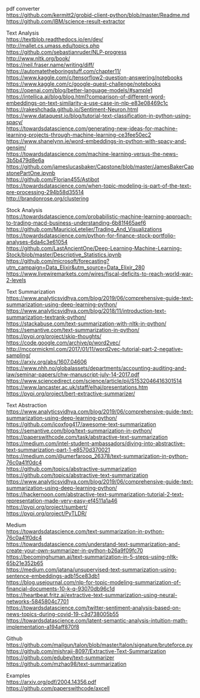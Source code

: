 pdf converter  
https://github.com/kermitt2/grobid-client-python/blob/master/Readme.md  
https://github.com/IBM/science-result-extractor  


Text Analysis  
https://textblob.readthedocs.io/en/dev/  
http://mallet.cs.umass.edu/topics.php  
https://github.com/sebastianruder/NLP-progress  
http://www.nltk.org/book/  
https://neil.fraser.name/writing/diff/  
https://automatetheboringstuff.com/chapter11/  
https://www.kaggle.com/c/tensorflow2-question-answering/notebooks  
https://www.kaggle.com/c/google-quest-challenge/notebooks  
https://openai.com/blog/better-language-models/#sample1  
https://intellica.ai/blog/blog.html?comparison-of-different-word-embeddings-on-text-similarity-a-use-case-in-nlp-e83e08469c1c  
https://rakeshchada.github.io/Sentiment-Neuron.html  
https://www.dataquest.io/blog/tutorial-text-classification-in-python-using-spacy/  
https://towardsdatascience.com/generating-new-ideas-for-machine-learning-projects-through-machine-learning-ce3fee50ec2  
https://www.shanelynn.ie/word-embeddings-in-python-with-spacy-and-gensim/  
https://towardsdatascience.com/machine-learning-versus-the-news-3b5b479d8e6a  
https://github.com/jameslucasbaker/Capstone/blob/master/JamesBakerCapstonePartOne.ipynb  
https://github.com/Florian455/Astibot  
https://towardsdatascience.com/when-topic-modeling-is-part-of-the-text-pre-processing-294b58d35514  
http://brandonrose.org/clustering  

Stock Analysis  
https://towardsdatascience.com/probabilistic-machine-learning-approach-to-trading-macd-business-understanding-6b81f465aef6  
https://github.com/MauricioLetelier/Trading_And_Visualizations  
https://towardsdatascience.com/python-for-finance-stock-portfolio-analyses-6da4c3e61054  
https://github.com/LastAncientOne/Deep-Learning-Machine-Learning-Stock/blob/master/Descriptive_Statistics.ipynb  
https://github.com/microsoft/forecasting?utm_campaign=Data_Elixir&utm_source=Data_Elixir_280  
https://www.livewiremarkets.com/wires/fiscal-deficits-to-reach-world-war-2-levels  

Text Summarization  
https://www.analyticsvidhya.com/blog/2019/06/comprehensive-guide-text-summarization-using-deep-learning-python/  
https://www.analyticsvidhya.com/blog/2018/11/introduction-text-summarization-textrank-python/  
https://stackabuse.com/text-summarization-with-nltk-in-python/  
https://semantive.com/text-summarization-in-python/  
https://pypi.org/project/skip-thoughts/  
https://code.google.com/archive/p/word2vec/  
http://mccormickml.com/2017/01/11/word2vec-tutorial-part-2-negative-sampling/  
https://arxiv.org/abs/1607.04606  
https://www.nhh.no/globalassets/departments/accounting-auditing-and-law/seminar-papers/chw-manuscript-july-14-2017.pdf  
https://www.sciencedirect.com/science/article/pii/S1532046416301514  
https://www.lancaster.ac.uk/staff/elhaj/presentations.htm  
https://pypi.org/project/bert-extractive-summarizer/  


Text Abstraction  
https://www.analyticsvidhya.com/blog/2019/06/comprehensive-guide-text-summarization-using-deep-learning-python/  
https://github.com/icoxfog417/awesome-text-summarization  
https://semantive.com/blog/text-summarization-in-python/  
https://paperswithcode.com/task/abstractive-text-summarization  
https://medium.com/intel-student-ambassadors/diving-into-abstractive-text-summarization-part-1-e8570d370021  
https://medium.com/@umerfarooq_26378/text-summarization-in-python-76c0a41f0dc4  
https://github.com/topics/abstractive-summarization  
https://github.com/topics/abstractive-text-summarization  
https://www.analyticsvidhya.com/blog/2019/06/comprehensive-guide-text-summarization-using-deep-learning-python/  
https://hackernoon.com/abstractive-text-summarization-tutorial-2-text-representation-made-very-easy-ef4511a1a46  
https://pypi.org/project/sumbert/  
https://pypi.org/project/PyTLDR/  


Medium  
https://towardsdatascience.com/text-summarization-in-python-76c0a41f0dc4  
https://towardsdatascience.com/understand-text-summarization-and-create-your-own-summarizer-in-python-b26a9f09fc70  
https://becominghuman.ai/text-summarization-in-5-steps-using-nltk-65b21e352b65  
https://medium.com/jatana/unsupervised-text-summarization-using-sentence-embeddings-adb15ce83db1  
https://blog.usejournal.com/nlp-for-topic-modeling-summarization-of-financial-documents-10-k-q-93070db96c1d  
https://heartbeat.fritz.ai/extractive-text-summarization-using-neural-networks-5845804c7701  
https://towardsdatascience.com/twitter-sentiment-analysis-based-on-news-topics-during-covid-19-c3d738005b55  
https://towardsdatascience.com/latent-semantic-analysis-intuition-math-implementation-a194aff870f8  

Github  
https://github.com/mailgun/talon/blob/master/talon/signature/bruteforce.py  
https://github.com/mishraji-8097/Extractive-Text-Summarization  
https://github.com/edubey/text-summarizer  
https://github.com/mzhao98/text-summarization  


Examples  
https://arxiv.org/pdf/2004.14356.pdf  
https://github.com/paperswithcode/axcell  


